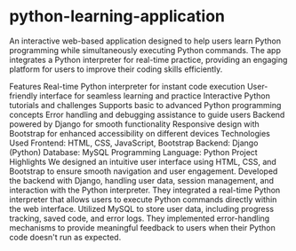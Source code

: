 # python-learning-application

An interactive web-based application designed to help users learn Python programming while simultaneously executing Python commands. The app integrates a Python interpreter for real-time practice, providing an engaging platform for users to improve their coding skills efficiently.

Features
Real-time Python interpreter for instant code execution
User-friendly interface for seamless learning and practice
Interactive Python tutorials and challenges
Supports basic to advanced Python programming concepts
Error handling and debugging assistance to guide users
Backend powered by Django for smooth functionality
Responsive design with Bootstrap for enhanced accessibility on different devices
Technologies Used
Frontend: HTML, CSS, JavaScript, Bootstrap
Backend: Django (Python)
Database: MySQL
Programming Language: Python
Project Highlights
We designed an intuitive user interface using HTML, CSS, and Bootstrap to ensure smooth navigation and user engagement.
Developed the backend with Django, handling user data, session management, and interaction with the Python interpreter.
They integrated a real-time Python interpreter that allows users to execute Python commands directly within the web interface.
Utilized MySQL to store user data, including progress tracking, saved code, and error logs.
They implemented error-handling mechanisms to provide meaningful feedback to users when their Python code doesn't run as expected.
